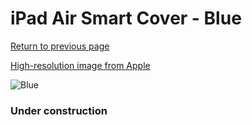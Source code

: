 # iPad Air Smart Cover - Blue

[Return to previous page](/ipad_air)

[High-resolution image from Apple](https://store.storeimages.cdn-apple.com/8756/as-images.apple.com/is/MF054?wid=4500&hei=4500&fmt=png)

<div style="width: 384px"><img src="/everyphone/MF054.png" alt="Blue"></div>

### Under construction
